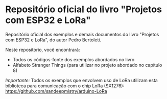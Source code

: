 # Repositório oficial do livro "Projetos com ESP32 e LoRa"

Repositório oficial dos exemplos e demais documentos do livro "Projetos com ESP32 e LoRa", do autor Pedro Bertoleti.

Neste repositório, você encontrará:

* Todos os códigos-fonte dos exemplos abordados no livro
* Alfabeto Stranger Things (para utilizar no projeto abordado no capítulo 8)

*Importante:*
Todos os exemplos que envolvem uso de LoRa utilizam esta biblioteca para comunicação com o chip LoRa (SX1276): https://github.com/sandeepmistry/arduino-LoRa
